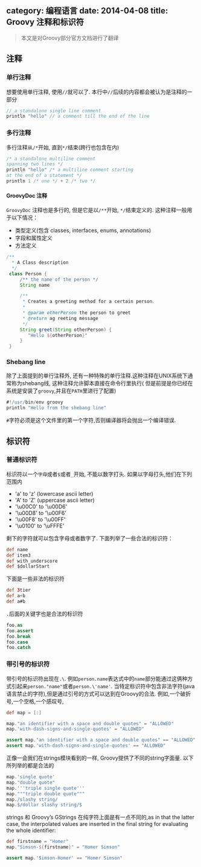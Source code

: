 ﻿category: 编程语言
date: 2014-04-08
title: Groovy 注释和标识符
---
> 本文是对Groovy部分官方文档进行了翻译

## 注释
### 单行注释
想要使用单行注释, 使用`//`就可以了.  本行中`//`后续的内容都会被认为是注释的一部分
```groovy
// a standalone single line comment
println "hello" // a comment till the end of the line
```

### 多行注释
多行注释从`/*`开始, 直到`*/`结束(跨行也包含在内)
```groovy
/* a standalone multiline comment
spanning two lines */
println "hello" /* a multiline comment starting
at the end of a statement */
println 1 /* one */ + 2 /* two */
```
#### GroovyDoc 注释
`GroovyDoc` 注释也是多行的, 但是它是以`/**`开始, `*/`结束定义的.
这种注释一般用于以下情况：
* 类型定义(包含 classes, interfaces, enums, annotations)
* 字段和属性定义
* 方法定义

```groovy
/**
  * A Class description
  */
 class Person {
     /** the name of the person */
     String name

     /**
      * Creates a greeting method for a certain person.
      *
      * @param otherPerson the person to greet
      * @return ag reeting message
      */
     String greet(String otherPerson) {
        "Hello ${otherPerson}"
     }
 }
```

### Shebang line
除了上面提到的单行注释外, 还有一种特殊的单行注释.这种注释在UNIX系统下通常称为shebang线, 这种注释允许脚本直接在命令行里执行( 但是前提是你已经在系统是安装了`groovy`,并且在`PATH`里进行了配置)

```groovy
#!/usr/bin/env groovy
println "Hello from the shebang line"
```
`#`字符必须是这个文件里的第一个字符,否则编译器将会抛出一个编译错误.

## 标识符

### 普通标识符

标识符以一个`字母`或者`$`或者`_`开始, 不能以数字打头.
如果以字母打头,他们在下列范围内

* 'a' to 'z' (lowercase ascii letter)
* 'A' to 'Z' (uppercase ascii letter)
* '\u00C0' to '\u00D6'
* '\u00D8' to '\u00F6'
* '\u00F8' to '\u00FF'
* '\u0100' to '\uFFFE'

剩下的字符就可以包含字母或者数字了.  下面列举了一些合法的标识符：
```groovy
def name
def item3
def with_underscore
def $dollarStart
```
下面是一些非法的标识符
```groovy
def 3tier
def a+b
def a#b
```
`.`后面的关键字也是合法的标识符
```groovy
foo.as
foo.assert
foo.break
foo.case
foo.catch
```

### 带引号的标识符

带引号的标识符出现在`.\`. 例如`person.name`表达式中的`name`部分能通过这俩种方式引起来`person."name"`或者`person.\'name'`. 当特定标识符中包含非法字符(java语言禁止的字符),但是通过引号的方式可以达到在Groovy的合法. 例如,一个破折号,一个空格,一个感叹号,
```groovy
def map = [:]

map."an identifier with a space and double quotes" = "ALLOWED"
map.'with-dash-signs-and-single-quotes' = "ALLOWED"

assert map."an identifier with a space and double quotes" == "ALLOWED"
assert map.'with-dash-signs-and-single-quotes' == "ALLOWED"
```

正像一会我们在strings模块看到的一样, Groovy提供了不同的string字面量. 以下所列举的都是合法的
```groovy
map.'single quote'
map."double quote"
map.'''triple single quote'''
map."""triple double quote"""
map./slashy string/
map.$/dollar slashy string/$
```

strings 和 Groovy’s GStrings 在纯字符上面是有一点不同的,as in that the latter case, the interpolated values are inserted in the final string for evaluating the whole identifier:
```groovy
def firstname = "Homer"
map."Simson-${firstname}" = "Homer Simson"

assert map.'Simson-Homer' == "Homer Simson"
```

